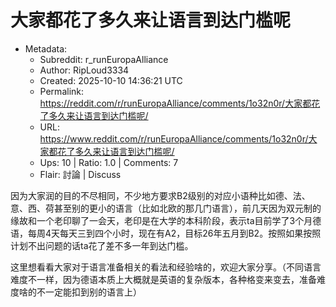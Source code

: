 # 大家都花了多久来让语言到达门槛呢

- Metadata:
  - Subreddit: r_runEuropaAlliance
  - Author: RipLoud3334
  - Created: 2025-10-10 14:36:21 UTC
  - Permalink: https://reddit.com/r/runEuropaAlliance/comments/1o32n0r/大家都花了多久来让语言到达门槛呢/
  - URL: https://www.reddit.com/r/runEuropaAlliance/comments/1o32n0r/大家都花了多久来让语言到达门槛呢/
  - Ups: 10 | Ratio: 1.0 | Comments: 7
  - Flair: 討論 | Discuss


因为大家润的目的不尽相同，不少地方要求B2级别的对应小语种比如德、法、意、西、荷甚至别的更小的语言（比如北欧的那几门语言），前几天因为双元制的缘故和一个老印聊了一会天，老印是在大学的本科阶段，表示ta目前学了3个月德语，每周4天每天三到四个小时，现在有A2，目标26年五月到B2。按照如果按照计划不出问题的话ta花了差不多一年到达门槛。

这里想看看大家对于语言准备相关的看法和经验啥的，欢迎大家分享。（不同语言难度不一样，因为德语本质上大概就是英语的复杂版本，各种格变来变去，准备难度啥的不一定能扣到别的语言上）

